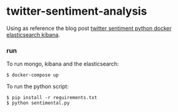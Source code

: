 # twitter-sentiment-analysis

Using as reference the blog post [twitter sentiment python docker elasticsearch kibana](https://realpython.com/twitter-sentiment-python-docker-elasticsearch-kibana/).

### run

To run mongo, kibana and the elasticsearch:

```
$ docker-compose up
```

To run the python script:

```
$ pip install -r requirements.txt
$ python sentimental.py
```
